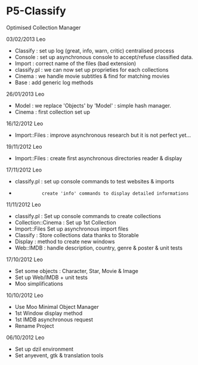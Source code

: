 P5-Classify
=============

Optimised Collection Manager

03/02/2013 Leo
* Classify : set up log (great, info, warn, critic) centralised process
* Console : set up asynchronous console to accept/refuse classified data.
* Import : correct name of the files (bad extension)
* classify.pl : we can now set up proprieties for each collections
* Cinema : we handle movie subtitles & find for matching movies
* Base : add generic log methods

26/01/2013 Leo
* Model : we replace 'Objects' by 'Model' : simple hash manager.
* Cinema : first collection set up

16/12/2012 Leo
* Import::Files : improve asynchronous research but it is not perfect yet...

19/11/2012 Leo
* Import::Files : create first asynchronous directories reader & display

17/11/2012 Leo
* classify.pl : set up console commands to test websites & imports
*               create 'info' commands to display detailed informations

11/11/2012 Leo
* classify.pl : Set up console commands to create collections
* Collection::Cinema : Set up 1st Collection
* Import::Files Set up asynchronous import files
* Classify : Store collections data thanks to Storable
* Display : method to create new windows
* Web::IMDB : handle description, country, genre & poster & unit tests

17/10/2012 Leo
* Set some objects : Character, Star, Movie & Image
* Set up Web/IMDB + unit tests
* Moo simplifications

10/10/2012 Leo
* Use Moo Minimal Object Manager
* 1st Window display method
* 1st IMDB asynchronous request
* Rename Project

06/10/2012 Leo
* Set up dzil environment
* Set anyevent, gtk & translation tools
